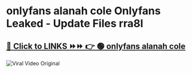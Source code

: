 
 # onlyfans alanah cole Onlyfans Leaked - Update Files rra8l

## <h2><a href="https://clipsfans.com/onlyfans_alanah_cole&ref=git">🔗 Click to LINKS ⏩⏩ 👉 🟢 onlyfans alanah cole </a></h2>

<a href="https://clipsfans.com/onlyfans_alanah_cole&ref=git" rel="nofollow" data-target="animated-image.originalLink"><img src="https://i.ibb.co.com/xMMVF88/686577567.gif" alt="Viral Video Original" style="max-width: 100%; display: inline-block;" data-target="animated-image.originalImage"></a>

